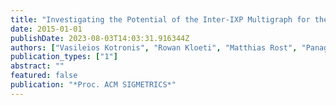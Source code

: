 ```yaml
---
title: "Investigating the Potential of the Inter-IXP Multigraph for the Provisioning of Guaranteed End-to-End Services"
date: 2015-01-01
publishDate: 2023-08-03T14:03:31.916344Z
authors: ["Vasileios Kotronis", "Rowan Kloeti", "Matthias Rost", "Panagiotis Georgopoulos", "Bernhard Ager", "Stefan Schmid", "Xenofontas Dimitropoulos"]
publication_types: ["1"]
abstract: ""
featured: false
publication: "*Proc. ACM SIGMETRICS*"
---
```


